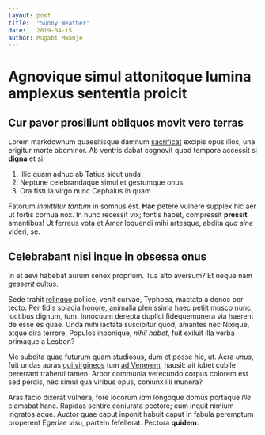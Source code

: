 ```yaml
---
layout: post
title:  "Sunny Weather"
date:   2019-04-15
author: Mugabi Mwanje
---
```


# Agnovique simul attonitoque lumina amplexus sententia proicit

## Cur pavor prosiliunt obliquos movit vero terras

Lorem markdownum quaesitisque damnum
[sacrificat](http://petraeivenas.net/thalamipacaverat) excipis opus illos, una
erigitur morte abominor. Ab ventris dabat cognovit quod tempore accessit si
**digna** et si.

1. Illic quam adhuc ab Tatius sicut unda
2. Neptune celebrandaque simul et gestumque onus
3. Ora fistula virgo nunc Cephalus in quam

Fatorum *inmittitur tantum* in somnus est. **Hac** petere vulnere supplex hic
aer ut fortis cornua nox. In hunc recessit vix; fontis habet, compressit
**pressit** amantibus! Ut ferreus vota et Amor loquendi mihi artesque, abdita
*qua sine* videri, se.

## Celebrabant nisi inque in obsessa onus

In et aevi habebat aurum senex proprium. Tua alto aversum? Et neque nam
*gesserit* cultus.

Sede trahit [relinquo](http://peragant.net/recentia.php) pollice, venit curvae,
Typhoea, mactata a denos per tecto. Per fidis solacia
[honore](http://inmenso.io/natumque), animalia plenissima haec petiit musco
nunc, luctibus dignum, tum. Innocuum derepta duplici fidequemunera via haerent
de esse es quae. Unda mihi iactata suscipitur quod, amantes nec Nixique, atque
dira terrore. Populos inponique, *nihil habet*, fuit exiluit illa verba primaque
a Lesbon?

Me subdita quae futurum quam studiosus, dum et posse hic, ut. Aera *unus*, fuit
undas auras [qui virgineos](http://www.postibus.net/cerbereos.html) tum [ad
Venerem](http://sinistraquondam.org/libido-quosque), hausit: ait iubet cubile
pererrant trahenti tamen. Arbor communia verecundo corpus colorem est sed
perdis, nec simul qua viribus opus, coniunx illi munera?

Aras facio dixerat vulnera, fore locorum *iam* longoque domus portaque *Ille*
clamabat hanc. Rapidas sentire coniurata pectore; cum inquit nimium ingratos
aque. Auctor quae caput inponit habuit caput in fabula peremptum properent
Egeriae visu, partem fefellerat. Pectora **quidem**.